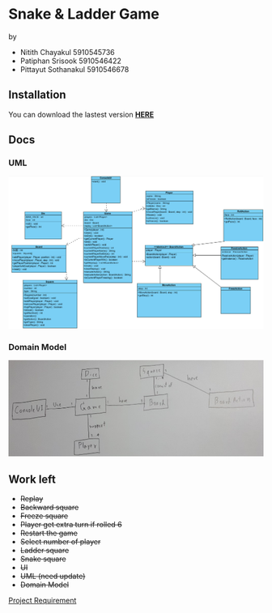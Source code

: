 # Snake & Ladder Game
by 
* Nitith Chayakul 5910545736
* Patiphan Srisook 5910546422
* Pittayut Sothanakul 5910546678

## Installation
You can download the lastest version [__HERE__](https://github.com/napnie/Snake-Ladder-Final/releases)

## Docs

### UML
![UML](./docs/snake_uml.png)

### Domain Model
![Domain Model](./docs/snake_domain.png)


## Work left
* ~~Replay~~
* ~~Backward square~~
* ~~Freeze square~~
* ~~Player get extra turn if rolled 6~~
* ~~Restart the game~~
* ~~Select number of player~~
* ~~Ladder square~~
* ~~Snake square~~
* ~~UI~~
* ~~UML (need update)~~
* ~~Domain Model~~

[Project Requirement](https://github.com/KeeUka/SSD_2018_Final)
